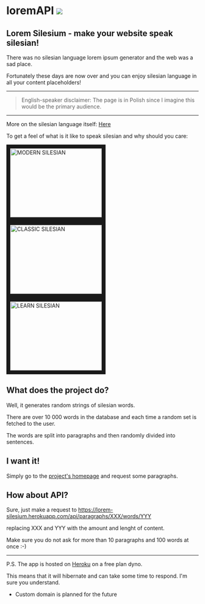 # loremAPI <img src="https://heroku-badges.herokuapp.com/?app=lorem-silesium">

## Lorem Silesium - make your website speak silesian!

There was no silesian language lorem ipsum generator and the web was a sad place.

Fortunately these days are now over and you can enjoy silesian language in all your content placeholders!
<hr>

> English-speaker disclaimer: The page is in Polish since I imagine this would be the primary audience.

<hr>

More on the silesian language itself: <a href="https://en.wikipedia.org/wiki/Silesian_language" target="new"> Here </a>

To get a feel of what is it like to speak silesian and why should you care:

<a href="http://www.youtube.com/watch?feature=player_embedded&v=hrwLBeOcfms" target="_blank">
<img src="http://img.youtube.com/vi/hrwLBeOcfms/0.jpg"
alt="MODERN SILESIAN" width="240" height="180" border="10" /></a>
<a href="http://www.youtube.com/watch?feature=player_embedded&v=osZ4KpUKPNo" target="_blank">
<img src="http://img.youtube.com/vi/osZ4KpUKPNo/0.jpg"
alt="CLASSIC SILESIAN" width="240" height="180" border="10" /></a>
<a href="http://www.youtube.com/watch?feature=player_embedded&v=ZrSJ89ZgJFg" target="_blank">
<img src="http://img.youtube.com/vi/ZrSJ89ZgJFg/0.jpg"
alt="LEARN SILESIAN" width="240" height="180" border="10" /></a>


## What does the project do?
Well, it generates random strings of silesian words.

There are over 10 000 words in the database and each time a random set is fetched to the user.

The words are split into paragraphs and then randomly divided into sentences.

## I want it!
Simply go to the <a href="https://lorem-silesium.herokuapp.com/" target="new">project's homepage</a> and request some paragraphs.

## How about API?
Sure, just make a request to https://lorem-silesium.herokuapp.com/api/paragraphs/XXX/words/YYY

replacing XXX and YYY with the amount and lenght of content.

Make sure you do not ask for more than 10 paragraphs and 100 words at once :-)
<hr>
P.S. The app is hosted on <a href="www.heroku.com" target="new">Heroku</a> on a free plan dyno.

This means that it will hibernate and can take some time to respond. I'm sure you understand.

- Custom domain is planned for the future
